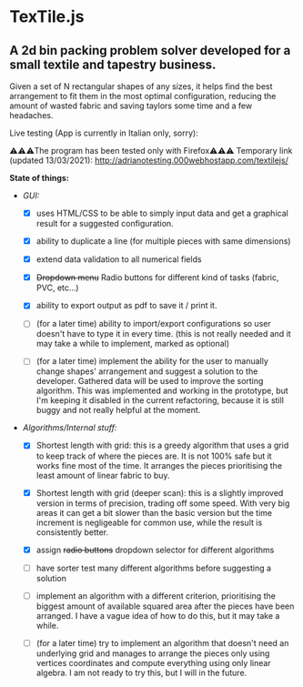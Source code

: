 
# TexTile.js

## A 2d bin packing problem solver developed for a small textile and tapestry business.

Given a set of N rectangular shapes of any sizes, it helps find the best arrangement to fit them in the most optimal configuration, reducing the amount of wasted fabric and saving taylors some time and a few headaches.


Live testing (App is currently in Italian only, sorry): 

:warning::warning::warning:The program has been tested only with Firefox:warning::warning::warning:
Temporary link (updated 13/03/2021): http://adrianotesting.000webhostapp.com/textilejs/




**State of things:**

- *GUI:* 
  - [x] uses HTML/CSS to be able to simply input data and get a graphical result for a suggested configuration.

  - [x] ability to duplicate a line (for multiple pieces with same dimensions)
  
  - [x] extend data validation to all numerical fields

  - [x] ~~Dropdown menu~~ Radio buttons for different kind of tasks (fabric, PVC, etc...)

  - [x] ability to export output as pdf to save it / print it.

  - [ ] (for a later time) ability to import/export configurations so user doesn't have to type it in every time. (this is not really needed and it may take a while to implement, marked as optional)

  - [ ] (for a later time) implement the ability for the user to manually change shapes' arrangement and suggest a solution to the developer. Gathered data will be used to improve the sorting algorithm. This was implemented and working in the prototype, but I'm keeping it disabled in the current refactoring, because it is still buggy and not really helpful at the moment.


- *Algorithms/Internal stuff:*
  - [x] Shortest length with grid:
    this is a greedy algorithm that uses a grid to keep track of where the pieces are. It is not 100% safe but it works fine most of the time. It arranges the pieces prioritising the least amount of linear fabric to buy.
  
  - [x] Shortest length with grid (deeper scan):
    this is a slightly improved version in terms of precision, trading off some speed. With very big areas it can get a bit slower than the basic version but the time increment is negligeable for common use, while the result is consistently better.

  - [x] assign ~~radio buttons~~ dropdown selector for different algorithms

  - [ ] have sorter test many different algorithms before suggesting a solution

  - [ ] implement an algorithm with a different criterion, prioritising the biggest amount of available squared area after the pieces have been arranged. I have a vague idea of how to do this, but it may take a while.

  - [ ] (for a later time) try to implement an algorithm that doesn't need an underlying grid and manages to arrange the pieces only using vertices coordinates and compute everything using only linear algebra. I am not ready to try this, but I will in the future.





